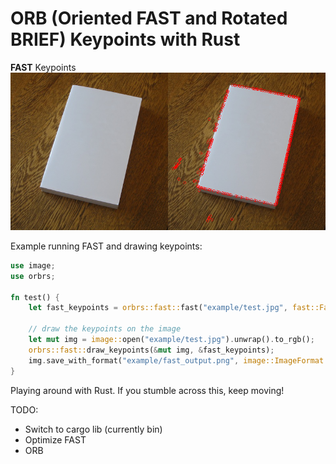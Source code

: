 # ORB (Oriented FAST and Rotated BRIEF) Keypoints with Rust

**FAST** Keypoints
![FAST Keypoints](example/fast.png)

Example running FAST and drawing keypoints:
```rust
use image;
use orbrs;

fn test() {
    let fast_keypoints = orbrs::fast::fast("example/test.jpg", fast::FastType::TYPE_9_16, None).unwrap();

    // draw the keypoints on the image
    let mut img = image::open("example/test.jpg").unwrap().to_rgb();
    orbrs::fast::draw_keypoints(&mut img, &fast_keypoints);
    img.save_with_format("example/fast_output.png", image::ImageFormat::Png);
}
```

Playing around with Rust. If you stumble across this, keep moving!

TODO:
- Switch to cargo lib (currently bin)
- Optimize FAST
- ORB